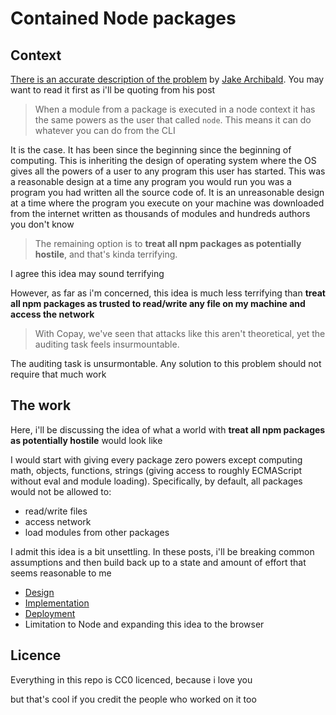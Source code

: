 # Contained Node packages

## Context

[There is an accurate description of the problem](https://jakearchibald.com/2018/when-packages-go-bad/) by [Jake Archibald](https://twitter.com/jaffathecake/). You may want to read it first as i'll be quoting from his post

> When a module from a package is executed in a node context it has the same powers as the user that called `node`. This means it can do whatever you can do from the CLI

It is the case. It has been since the beginning since the beginning of computing. This is inheriting the design of operating system where the OS gives all the powers of a user to any program this user has started. This was a reasonable design at a time any program you would run you was a program you had written all the source code of. It is an unreasonable design at a time where the program you execute on your machine was downloaded from the internet written as thousands of modules and hundreds authors you don't know

> The remaining option is to **treat all npm packages as potentially hostile**, and that's kinda terrifying.

I agree this idea may sound terrifying

However, as far as i'm concerned, this idea is much less terrifying than **treat all npm packages as trusted to read/write any file on my machine and access the network**

> With Copay, we've seen that attacks like this aren't theoretical, yet the auditing task feels insurmountable.

The auditing task is unsurmontable. Any solution to this problem should not require that much work


## The work

Here, i'll be discussing the idea of what a world with **treat all npm packages as potentially hostile** would look like

I would start with giving every package zero powers except computing math, objects, functions, strings (giving access to roughly  ECMAScript without eval and module loading). Specifically, by default, all packages would not be allowed to:
- read/write files
- access network
- load modules from other packages

I admit this idea is a bit unsettling. In these posts, i'll be breaking common assumptions and then build back up to a state and amount of effort that seems reasonable to me

- [Design](./design.md)
- [Implementation](./implementation.md)
- [Deployment](./deployment.md)
- Limitation to Node and expanding this idea to the browser




## Licence

Everything in this repo is CC0 licenced, because i love you

but that's cool if you credit the people who worked on it too
